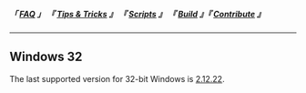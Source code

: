 
<!--                            < Static Links >                             -->

[FAQ]: ../
[Tips & Tricks]: ../../Tip/
[Scripts]: ../../Scripts/
[Build]: ../../Build/
[Contribute]: ../../Contribute/



<!--                             < Navigation >                              -->

##### 「 [FAQ] 」 『 [Tips & Tricks] 』 『 [Scripts] 』 『 [Build] 』『 [Contribute] 』

---


<!--                             < FAQ Links >                               -->

[2.12.22]: https://github.com/texstudio-org/texstudio/releases/tag/2.12.22


<!--                               < FAQ >                                   -->

## Windows 32

The last supported version for 32-bit Windows is [2.12.22].
